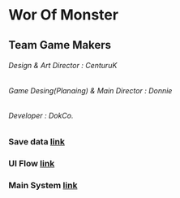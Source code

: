 # Wor Of Monster
## Team Game Makers
###### Design & Art Director : CenturuK 
###### Game Desing(Planaing) & Main Director : Donnie
###### Developer : DokCo.


### Save data [link](https://www.notion.so/SAVE-DATA-767b03e4499841bcae49e789445bd42b)
### UI Flow [link](https://equal-gallon-071.notion.site/UI-32bc6e62548a4280b3206924cd8f5568)
### Main System [link](https://equal-gallon-071.notion.site/368ed88991b748929c837178294d1710)
